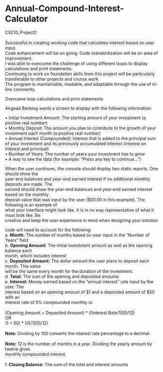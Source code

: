 # Annual-Compound-Interest-Calculator
CS210_Project2
<br>
<br>
Successful in creating working code that calculates interest based on user input.<br>
Code enhancement will be on going.  Code standardization will be an area of improvement.<br>
I was able to overcome the challenge of using different loops to display calculations and print statements. <br>
Continuing to work on foundation skills from this project will be particularly transferable to other projects and course work.<br>
The program is maintainable, readable, and adaptable through the use of in-line comments.<br>




Overcame loop calculations and print statements


Airgead Banking wants a screen to display with the following information:

• Initial Investment Amount: The starting amount of your investment (a positive real number) <br>
• Monthly Deposit: The amount you plan to contribute to the growth of your investment each month (a positive real number)<br>
• Annual Interest (Compounded): Interest that is added to the principal sum of your investment and its previously accumulated interest (interest on interest and principal)<br>
• Number of Years: The number of years your investment has to grow <br>
• A way to see the data (for example: “Press any key to continue…”)<br>


When the user continues, the console should display two static reports. One should show the <br>
year-end balances and year-end earned interest if no additional monthly deposits are made. The <br>
second should show the year-end balances and year-end earned interest based on the monthly <br>
deposit value that was input by the user ($50.00 in this example). The following is an example of <br>
what your interface might look like. It is in no way representative of what it must look like. Be <br>
creative and keep the user experience in mind when designing your solution<br>


code will need to account for the following:<br>
a. <b>Month:</b> The number of months based on user input in the “Number of Years” field<br>
b. <b>Opening Amount:</b> The initial investment amount as well as the opening balance each <br>
month, which includes interest<br>
c. <b>Deposited Amount:</b> The dollar amount the user plans to deposit each month. This value <br>
will be the same every month for the duration of the investment. <br>
d. <b>Total:</b> The sum of the opening and deposited amounts<br>
e. <b>Interest:</b> Money earned based on the “annual interest” rate input by the user. The <br>
interest based on an opening amount of $1 and a deposited amount of $50 with an<br> 
interest rate of 5% compounded monthly is:<br>
<br>
(Opening Amount + Deposited Amount) * ((Interest Rate/100)/12) <br>OR <br>(1 + 50) * ((5/100)/12) <br>
<br>
  <b>Note:</b> Dividing by 100 converts the interest rate percentage to a decimal.<br>
<br>
  <b>Note:</b> 12 is the number of months in a year. Dividing the yearly amount by twelve gives <br>
monthly compounded interest.<br>
<br>
f. <b>Closing Balance:</b> The sum of the total and interest amounts<br>
